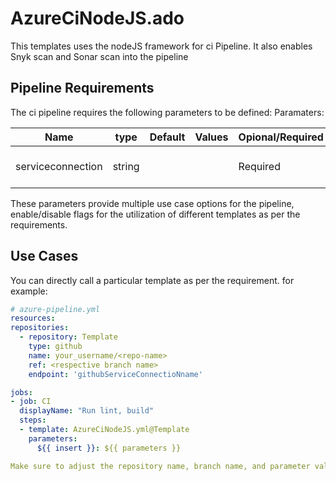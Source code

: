 # AzureCiNodeJS.ado
This templates uses the nodeJS framework for ci Pipeline. It also enables Snyk scan and Sonar scan into the pipeline

## Pipeline Requirements

The ci pipeline requires the following parameters to be defined:
Paramaters:


| Name  | type | Default | Values | Opional/Required | Comments |
| ------------- | ------------- | ------------- | ------------- | ------------- | ------------- |
| serviceconnection | string | | | Required | the service connection to be used |



These parameters provide multiple use case options for the pipeline, enable/disable flags for the utilization of different templates as per the requirements.


## Use Cases

You can directly call a particular template as per the requirement. for example: 

  ```yaml
  # azure-pipeline.yml
  resources:
  repositories:
    - repository: Template
      type: github
      name: your_username/<repo-name>
      ref: <respective branch name>
      endpoint: 'githubServiceConnectioNname'

jobs:
  - job: CI
    displayName: "Run lint, build"
    steps:
    - template: AzureCiNodeJS.yml@Template
      parameters:
        ${{ insert }}: ${{ parameters }}
  
Make sure to adjust the repository name, branch name, and parameter values according to your project's requirements.

  ```
